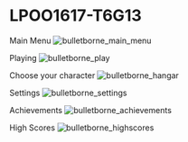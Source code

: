 # LPOO1617-T6G13

Main Menu
![bulletborne_main_menu](https://cloud.githubusercontent.com/assets/25772341/25525924/2bd058c4-2c09-11e7-96b0-4851bfcd485d.png)

Playing
![bulletborne_play](https://cloud.githubusercontent.com/assets/25772341/25525925/2bd5f90a-2c09-11e7-984c-e89e57bd231c.png)

Choose your character
![bulletborne_hangar](https://cloud.githubusercontent.com/assets/25772341/25525920/2b9fccb8-2c09-11e7-81a3-df8be0aa779b.png)

Settings
![bulletborne_settings](https://cloud.githubusercontent.com/assets/25772341/25525923/2bcf8bd8-2c09-11e7-94da-6aaabc6a8314.png)

Achievements
![bulletborne_achievements](https://cloud.githubusercontent.com/assets/25772341/25525926/2bdf5ba8-2c09-11e7-8905-81b72250a9c9.png)

High Scores
![bulletborne_highscores](https://cloud.githubusercontent.com/assets/25772341/25525922/2bbb3386-2c09-11e7-825d-32999c8e8109.png)
